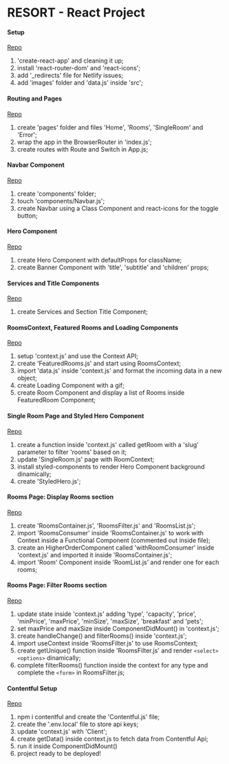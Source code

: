 # RESORT - React Project

#### Setup

[Repo](https://github.com/uptheirons78/resort/tree/setup)

1. 'create-react-app' and cleaning it up;
2. install 'react-router-dom' and 'react-icons';
3. add '\_redirects' file for Netlify issues;
4. add 'images' folder and 'data.js' inside 'src';

#### Routing and Pages

[Repo](https://github.com/uptheirons78/resort/tree/pages)

1. create 'pages' folder and files 'Home', 'Rooms', 'SingleRoom' and 'Error';
2. wrap the app in the BrowserRouter in 'index.js';
3. create routes with Route and Switch in App.js;

#### Navbar Component

[Repo](https://github.com/uptheirons78/resort/tree/navbar)

1. create 'components' folder;
2. touch 'components/Navbar.js';
3. create Navbar using a Class Component and react-icons for the toggle button;

#### Hero Component

[Repo](https://github.com/uptheirons78/resort/tree/hero)

1. create Hero Component with defaultProps for className;
2. create Banner Component with 'title', 'subtitle' and 'children' props;

#### Services and Title Components

[Repo](https://github.com/uptheirons78/resort/tree/services)

1. create Services and Section Title Component;

#### RoomsContext, Featured Rooms and Loading Components

[Repo](https://github.com/uptheirons78/resort/tree/context)

1. setup 'context.js' and use the Context API;
2. create 'FeaturedRooms.js' and start using RoomsContext;
3. import 'data.js' inside 'context.js' and format the incoming data in a new object;
4. create Loading Component with a gif;
5. create Room Component and display a list of Rooms inside FeaturedRoom Component;

#### Single Room Page and Styled Hero Component

[Repo](https://github.com/uptheirons78/resort/tree/single-room)

1. create a function inside 'context.js' called getRoom with a 'slug' parameter to filter 'rooms' based on it;
2. update 'SingleRoom.js' page with RoomContext;
3. install styled-components to render Hero Component background dinamically;
4. create 'StyledHero.js';

#### Rooms Page: Display Rooms section

[Repo](https://github.com/uptheirons78/resort/tree/rooms-page)

1. create 'RoomsContainer.js', 'RoomsFilter.js' and 'RoomsList.js';
2. import 'RoomsConsumer' inside 'RoomsContainer.js' to work with Context inside a Functional Component (commented out inside file);
3. create an HigherOrderComponent called 'withRoomConsumer' inside 'context.js' and imported it inside 'RoomsContainer.js';
4. import 'Room' Component inside 'RoomList.js' and render one for each rooms;

#### Rooms Page: Filter Rooms section

[Repo](https://github.com/uptheirons78/resort/tree/filter-component)

1. update state inside 'context.js' adding 'type', 'capacity', 'price', 'minPrice', 'maxPrice', 'minSize', 'maxSize', 'breakfast' and 'pets';
2. set maxPrice and maxSize inside ComponentDidMount() in 'context.js';
3. create handleChange() and filterRooms() inside 'context.js';
4. import useContext inside 'RoomsFilter.js' to use RoomsContext;
5. create getUnique() function inside 'RoomsFilter.js' and render `<select> <options>` dinamically;
6. complete filterRooms() function inside the context for any type and complete the `<form>` in RoomsFilter.js;

#### Contentful Setup

[Repo](https://github.com/uptheirons78/resort/tree/contentful)

1. npm i contentful and create the 'Contentful.js' file;
2. create the '.env.local' file to store api keys;
3. update 'context.js' with 'Client';
4. create getData() inside context.js to fetch data from Contentful Api;
5. run it inside ComponentDidMount()
6. project ready to be deployed!
